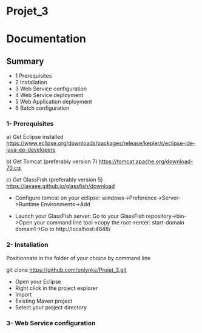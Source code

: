 # Projet_3

# Documentation

## Summary

* 1 Prerequisites
* 2 Installation
* 3 Web Service configuration
* 4 Web Service deployment
* 5 Web Application deployment
* 6 Batch configuration

### 1- Prerequisites

a) Get Eclipse installed
https://www.eclipse.org/downloads/packages/release/kepler/r/eclipse-ide-java-ee-developers

b) Get Tomcat (preferably version 7)
https://tomcat.apache.org/download-70.cgi

c) Get GlassFish (preferably version 5)
https://javaee.github.io/glassfish/download

* Configure tomcat on your eclipse:
windows->Preference->Server->Runtime Environments->Add

* Launch your GlassFish server:
Go to your GlassFish repository->bin->Open your command line tool->copy the root->enter: start-domain domain1->Go to http://localhost:4848/ 

### 2- Installation

Positionnate in the folder of your choice by command line

git clone https://github.com/onlynks/Projet_3.git

* Open your Eclipse
* Right click in the project explorer
* Import
* Existing Maven project
* Select your project directory



### 3- Web Service configuration


